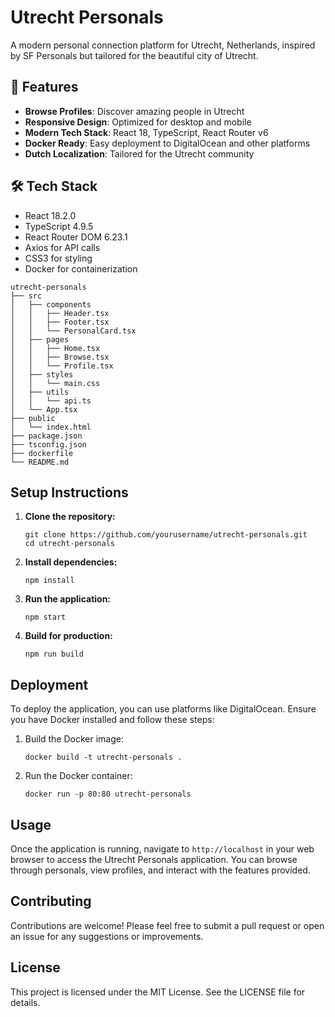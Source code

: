 # Utrecht Personals

A modern personal connection platform for Utrecht, Netherlands, inspired by SF Personals but tailored for the beautiful city of Utrecht.

## 🚀 Features

- **Browse Profiles**: Discover amazing people in Utrecht
- **Responsive Design**: Optimized for desktop and mobile
- **Modern Tech Stack**: React 18, TypeScript, React Router v6
- **Docker Ready**: Easy deployment to DigitalOcean and other platforms
- **Dutch Localization**: Tailored for the Utrecht community

## 🛠 Tech Stack

- React 18.2.0
- TypeScript 4.9.5
- React Router DOM 6.23.1
- Axios for API calls
- CSS3 for styling
- Docker for containerization

```
utrecht-personals
├── src
│   ├── components
│   │   ├── Header.tsx
│   │   ├── Footer.tsx
│   │   └── PersonalCard.tsx
│   ├── pages
│   │   ├── Home.tsx
│   │   ├── Browse.tsx
│   │   └── Profile.tsx
│   ├── styles
│   │   └── main.css
│   ├── utils
│   │   └── api.ts
│   └── App.tsx
├── public
│   └── index.html
├── package.json
├── tsconfig.json
├── dockerfile
└── README.md
```

## Setup Instructions

1. **Clone the repository:**
   ```
   git clone https://github.com/yourusername/utrecht-personals.git
   cd utrecht-personals
   ```

2. **Install dependencies:**
   ```
   npm install
   ```

3. **Run the application:**
   ```
   npm start
   ```

4. **Build for production:**
   ```
   npm run build
   ```

## Deployment

To deploy the application, you can use platforms like DigitalOcean. Ensure you have Docker installed and follow these steps:

1. Build the Docker image:
   ```
   docker build -t utrecht-personals .
   ```

2. Run the Docker container:
   ```
   docker run -p 80:80 utrecht-personals
   ```

## Usage

Once the application is running, navigate to `http://localhost` in your web browser to access the Utrecht Personals application. You can browse through personals, view profiles, and interact with the features provided.

## Contributing

Contributions are welcome! Please feel free to submit a pull request or open an issue for any suggestions or improvements.

## License

This project is licensed under the MIT License. See the LICENSE file for details.
